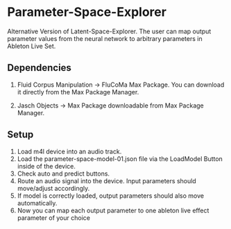 # Parameter-Space-Explorer
Alternative Version of Latent-Space-Explorer. The user can map output parameter values from the neural network to arbitrary parameters in Ableton Live Set.

## Dependencies

1. Fluid Corpus Manipulation -> FluCoMa Max Package. You can download it directly from the Max Package Manager.

2. Jasch Objects -> Max Package downloadable from Max Package Manager.

## Setup

1. Load m4l device into an audio track.
2. Load the parameter-space-model-01.json file via the LoadModel Button inside of the device.
3. Check auto and predict buttons.
4. Route an audio signal into the device. Input parameters should move/adjust accordingly.
5. If model is correctly loaded, output parameters should also move automatically.
6. Now you can map each output parameter to one ableton live effect parameter of your choice
